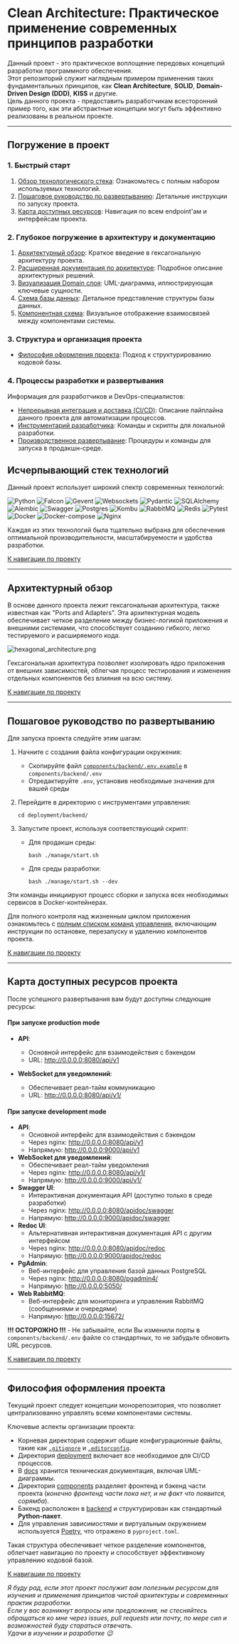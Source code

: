 # Clean Architecture: Практическое применение современных принципов разработки

Данный проект - это практическое воплощение передовых концепций разработки программного обеспечения.  
Этот репозиторий служит наглядным примером применения таких фундаментальных принципов, как **Clean Architecture**, **SOLID**, **Domain-Driven Design (DDD)**, **KISS** и другие.  
Цель данного проекта - предоставить разработчикам всесторонний пример того, как эти абстрактные концепции могут быть эффективно реализованы в реальном проекте.

---
## Погружение в проект

### 1. Быстрый старт

1. [Обзор технологического стека](#исчерпывающий-стек-технологий): Ознакомьтесь с полным набором используемых технологий.
2. [Пошаговое руководство по развертыванию](#пошаговое-руководство-по-развертыванию): Детальные инструкции по запуску проекта.
3. [Карта доступных ресурсов](#карта-доступных-ресурсов-проекта): Навигация по всем endpoint'ам и интерфейсам проекта.

### 2. Глубокое погружение в архитектуру и документацию

1. [Архитектурный обзор](#архитектурный-обзор): Краткое введение в гексагональную архитектуру проекта.
2. [Расширенная документация по архитектуре](components/backend/README.md#архитектура): Подробное описание архитектурных решений.
3. [Визуализация Domain слоя](docs/uml_diagrams/images/entities.png): UML-диаграмма, иллюстрирующая ключевые сущности.
4. [Схема базы данных](docs/uml_diagrams/images/db_schema.png): Детальное представление структуры базы данных.
5. [Компонентная схема](docs/uml_diagrams/images/components.png): Визуальное отображение взаимосвязей между компонентами системы.

### 3. Структура и организация проекта

- [Философия оформления проекта](#философия-оформления-проекта): Подход к структурированию кодовой базы.

### 4. Процессы разработки и развертывания
Информация для разработчиков и DevOps-специалистов:

- [Непрерывная интеграция и доставка (CI/CD)](./deployment): Описание пайплайна данного проекта для автоматизации процессов.
- [Инструментарий разработчика](#пошаговое-руководство-по-развертыванию): Команды и скрипты для локальной разработки.
- [Производственное развертывание](#пошаговое-руководство-по-развертыванию): Процедуры и команды для запуска в продакшн-среде.

## Исчерпывающий стек технологий
Данный проект использует широкий спектр современных технологий:

![Python](https://img.shields.io/badge/python-3670A0?style=for-the-badge&logo=python&logoColor=ffdd54)
![Falcon](https://img.shields.io/badge/Falcon-505050?style=for-the-badge&logo=falcon)
![Gevent](https://img.shields.io/badge/Gevent-228B22?style=for-the-badge&logo=gevent)
![Websockets](https://img.shields.io/badge/Websockets-1E5945.svg?style=for-the-badge&logo=websockets)
![Pydantic](https://img.shields.io/badge/Pydantic-ff43a1.svg?style=for-the-badge&logo=pydantic)
![SQLAlchemy](https://img.shields.io/badge/sqlalchemy-7a1b0c.svg?style=for-the-badge&logo=sqlalchemy&logoColor=white)
![Alembic](https://img.shields.io/badge/alembic-1E5945.svg?style=for-the-badge&logo=alembic)
![Swagger](https://img.shields.io/badge/-Swagger-%23Clojure?style=for-the-badge&logo=swagger&logoColor=white)
![Postgres](https://img.shields.io/badge/postgres-%23316192.svg?style=for-the-badge&logo=postgresql&logoColor=white)
![Kombu](https://img.shields.io/badge/Kombu-4B0082?style=for-the-badge&logo=kombu)
![RabbitMQ](https://img.shields.io/badge/RabbitMQ-%23FF6347.svg?style=for-the-badge&logo=rabbitMQ&logoColor=white)
![Redis](https://img.shields.io/badge/redis-%23990024.svg?style=for-the-badge&logo=redis&logoColor=white)
![Pytest](https://img.shields.io/badge/pytest-003153.svg?style=for-the-badge&logo=pytest&logoColor=gray)
![Docker](https://img.shields.io/badge/docker-%230db7ed.svg?style=for-the-badge&logo=docker&logoColor=white)
![Docker-compose](https://img.shields.io/badge/docker--compose-6495ED.svg?style=for-the-badge&logo=docker&logoColor=white)
![Nginx](https://img.shields.io/badge/nginx-%23009639.svg?style=for-the-badge&logo=nginx&logoColor=white)


Каждая из этих технологий была тщательно выбрана для обеспечения оптимальной производительности, масштабируемости и удобства разработки.

[К навигации по проекту](#погружение-в-проект)

---
## Архитектурный обзор
В основе данного проекта лежит гексагональная архитектура, также известная как "Ports and Adapters".
Эта архитектурная модель обеспечивает четкое разделение между бизнес-логикой приложения и внешними системами, что способствует созданию гибкого, легко тестируемого и расширяемого кода.

![hexagonal_architecture.png](docs/images/hexogonal_architecture.png)

Гексагональная архитектура позволяет изолировать ядро приложения от внешних зависимостей, облегчая процесс тестирования и изменения отдельных компонентов без влияния на всю систему.

[К навигации по проекту](#погружение-в-проект)

---
## Пошаговое руководство по развертыванию
Для запуска проекта следуйте этим шагам:

1. Начните с создания файла конфигурации окружения:
   - Скопируйте файл [`components/backend/.env.example`](components/backend/.env.example) в `components/backend/.env`
   - Отредактируйте `.env`, установив необходимые значения для вашей среды

2. Перейдите в директорию с инструментами управления:
   ```
   cd deployment/backend/
   ```

3. Запустите проект, используя соответствующий скрипт:
   - Для продакшн среды:
     ```
     bash ./manage/start.sh
     ```
   - Для среды разработки:
     ```
     bash ./manage/start.sh --dev
     ```

Эти команды инициируют процесс сборки и запуска всех необходимых сервисов в Docker-контейнерах.

Для полного контроля над жизненным циклом приложения ознакомьтесь с [полным списком команд управления](./deployment/backend/manage/README.md), включающим инструкции по остановке, перезапуску и удалению компонентов проекта.

[К навигации по проекту](#погружение-в-проект)

---
## Карта доступных ресурсов проекта
После успешного развертывания вам будут доступны следующие ресурсы:

#### При запуске **production** mode
- **API**: 
  - Основной интерфейс для взаимодействия с бэкендом
  - URL: http://0.0.0.0:8080/api/v1

- **WebSocket для уведомлений**: 
  - Обеспечивает реал-тайм коммуникацию
  - URL: http://0.0.0.0:8080/api/v1/

#### При запуске **development** mode
- **API**: 
  - Основной интерфейс для взаимодействия с бэкендом
  - Через nginx: http://0.0.0.0:8080/api/v1
  - Напрямую: http://0.0.0.0:9000/api/v1
- **WebSocket для уведомлений**: 
  - Обеспечивает реал-тайм уведомления
  - Через nginx: http://0.0.0.0:8080/api/v1/
  - Напрямую: http://0.0.0.0:9000/api/v1/
- **Swagger UI**: 
  - Интерактивная документация API (доступно только в среде разработки)
  - Через nginx: http://0.0.0.0:8080/apidoc/swagger
  - Напрямую: http://0.0.0.0:9000/apidoc/swagger
- **Redoc UI**:
  - Альтернативная интерактивная документация API с другим интерфейсом
  - Через nginx: http://0.0.0.0:8080/apidoc/redoc
  - Напрямую: http://0.0.0.0:9000/apidoc/redoc
- **PgAdmin**: 
  - Веб-интерфейс для управления базой данных PostgreSQL
  - Через nginx: http://0.0.0.0:8080/pgadmin4/
  - Напрямую: http://0.0.0.0:5050/
- **Web RabbitMQ**:
  - Веб-интерфейс для мониторинга и управления RabbitMQ (сообщениями и очередями)
  - Напрямую: http://0.0.0.0:15672/

**!!! ОСТОРОЖНО !!!** - Не забывайте, если Вы изменили порты в `components/backend/.env` файле со стандартных, то не забудьте обновить URL ресурсов.

[К навигации по проекту](#погружение-в-проект)

---
## Философия оформления проекта
Текущий проект следует концепции монорепозитория, что позволяет централизованно управлять всеми компонентами системы.

Ключевые аспекты организации проекта:
- Корневая директория содержит общие конфигурационные файлы, такие как [`.gitignore`](.gitignore) и [`.editorconfig`](.editorconfig).
- Директория [deployment](./deployment) включает все необходимое для CI/CD процессов.
- В [docs](./docs) хранится техническая документация, включая UML-диаграммы.
- Директория [components](./components) разделяет фронтенд и бэкенд части проекта (_конечно фронтенд части пока нет, и не факт что появится, сорямба_).
- Бэкенд расположен в [backend](./components/backend) и структурирован как стандартный **Python-пакет**.
- Для управления зависимостями и виртуальным окружением используется [Poetry](https://python-poetry.org/), что отражено в `pyproject.toml`.

Такая структура обеспечивает четкое разделение компонентов, облегчает навигацию по проекту и способствует эффективному управлению кодовой базой.

[К навигации по проекту](#погружение-в-проект)

_Я буду рад, если этот проект послужит вам полезным ресурсом для изучения и применения принципов чистой архитектуры и современных практик разработки.  
Если у вас возникнут вопросы или предложения, не стесняйтесь обращаться ко мне через issues, pull requests или почту, по мере сил и возможностей буду стараться отвечать.  
Удачи в изучении и разработке 😉_